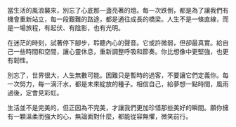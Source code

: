 當生活的風浪襲來，別忘了心底那一盞亮著的燈。每一次跌倒，都是為了讓我們有機會重新站立，每一段艱難的路途，都是通往成長的橋梁。人生不是一條直線，而是一場旅程，有起伏、有陰影，也有光明。

在迷茫的時刻，試著停下腳步，聆聽內心的聲音。它或許微弱，但卻最真實。給自己一些時間和空間，讓心靈休息，重新調整呼吸和節奏。你比想像中更堅強，也更有韌性。

別忘了，世界很大，人生無數可能。困難只是暫時的過客，不要讓它們定義你。每一次努力，每一滴汗水，都是未來綻放的種子。相信自己，給夢想一點時間，風雨過後，定會見彩虹。

生活並不是完美的，但正因為不完美，才讓我們更加珍惜那些美好的瞬間。願你擁有一顆溫柔而強大的心，無論面對什麼，都能從容無懼，微笑前行。